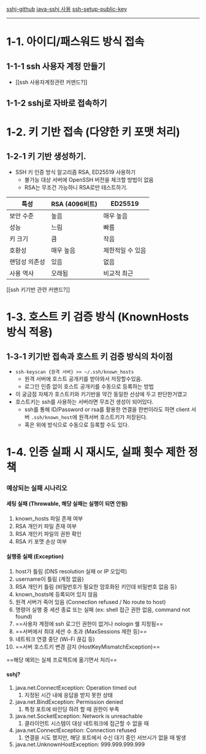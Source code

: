 [sshj-github](https://github.com/hierynomus/sshj)
[java-sshj 사용](https://www.baeldung.com/java-sshj-ssh-library)
[ssh-setup-public-key](https://www.baeldung.com/linux/ssh-setup-public-key-auth)
****
# 1-1. 아이디/패스워드 방식 접속
## 1-1-1 ssh 사용자 계정 만들기
- [[ssh 사용자계정관련 커맨드?]]
## 1-1-2 sshj로 자바로 접속하기

# 1-2. 키 기반 접속 (다양한 키 포맷 처리)
## 1-2-1 키 기반 생성하기.
- SSH 키 인증 방식 알고리즘 RSA, ED25519 사용하기
	- 불가능 대상 서버에 OpenSSH 버전을 체크할 방법이 없음
	- RSA는 무조건 가능하니 RSA로만 테스트하기.

| 특성      | RSA (4096비트) | ED25519   |
| ------- | ------------ | --------- |
| 보안 수준   | 높음           | 매우 높음     |
| 성능      | 느림           | 빠름        |
| 키 크기    | 큼            | 작음        |
| 호환성     | 매우 높음        | 제한적일 수 있음 |
| 랜덤성 의존성 | 있음           | 없음        |
| 사용 역사   | 오래됨          | 비교적 최근    |
[[ssh 키기반 관련 커맨드?]]

# 1-3. 호스트 키 검증 방식 (KnownHosts 방식 적용)
## 1-3-1 키기반 접속과 호스트 키 검증 방식의 차이점
- `ssh-keyscan {원격 서버} >> ~/.ssh/known_hosts`
	- 원격 서버에 호스트 공개키를 받아와서 저장할수있음.
	- 로그인 인증 없이 호스트 공개키를 수동으로 등록하는 방법
- 이 궁금점 자체가 호스트키와 키기반을 약간 동일한 선상에 두고 판단한거였고
- 호스트키는 ssh를 사용하는 서버라면 무조건 생성이 되어있다.
	- ssh를 통해 ID/Password or rsa를 활용한 연결을 한번이라도 하면 client 서버 `.ssh/known_host`에 원격서버 호스트키가 저장된다.
	- 혹은 위에 방식으로 수동으로 등록할 수도 있다.
# 1-4. 인증 실패 시 재시도, 실패 횟수 제한 정책
### 예상되는 실패 시나리오
#### 세팅 실패 (Throwable, 해당 실패는 실행이 되면 안됨)
1. known_hosts 파일 존재 여부
2. RSA 개인키 파일 존재 여부
3. RSA 개인키 파일의 권한 확인
4. RSA 키 포맷 손상 여부   
#### 실행중 실패 (Exception)
1. host가 틀림 (DNS resolution 실패 or IP 오입력)
2. username이 틀림 (계정 없음)
3. RSA 개인키 틀림 (비밀번호가 필요한 암호화된 키인데 비밀번호 없음 등)
4. known_hosts에 등록되어 있지 않음
5. 원격 서버가 죽어 있음 (Connection refused / No route to host)
6. 명령어 실행 중 세션 종료 또는 실패 (ex: shell 접근 권한 없음, command not found)
7. ==사용자 계정에 ssh 로그인 권한이 없거나 nologin 쉘 지정됨==
8. ==서버에서 최대 세션 수 초과 (MaxSessions 제한 등)==
9. 네트워크 연결 중단 (Wi-Fi 끊김 등)
10. ==서버 호스트키 변경 감지 (HostKeyMismatchException)==

==해당 예외는 실제 프로젝트에 옮기면서 처리==
#### sshj?
1. java.net.ConnectException: Operation timed out
	1. 지정된 시간 내에 응답을 받지 못한 상태
2. java.net.BindException: Permission denied
	1. 특정 포트에 바인딩 하려 할 때 권한이 부족
3. java.net.SocketException: Network is unreachable
	1. 클라이언트 시스템이 대상 네트워크에 접근할 수 없을 때
4. java.net.ConnectException: Connection refused
	1. 연결을 시도 했지만, 해당 포트에서 수신 대기 중인 서브시가 없을 때 발생
5. java.net.UnknownHostException: 999.999.999.999